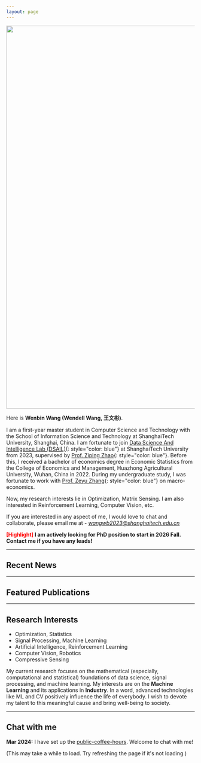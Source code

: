```yaml
---
layout: page
---
```



<img src="https://img2.imgtp.com/2024/05/18/DwJDSbc7.webp" class="floatpic" width="1024" height="1024">

Here is **Wenbin Wang (Wendell Wang, 王文彬)**.

I am a first-year master student in Computer Science and Technology with the School of Information Science and Technology at ShanghaiTech University, Shanghai, China. I am fortunate to join [Data Science And Intelligence Lab (DSAIL)](https://www.ncvxopt.com/){: style="color: blue"} at ShanghaiTech University from 2023, supervised by [Prof. Ziping Zhao](https://www.zipingzhao.com){: style="color: blue"}. Before this, I received a bachelor of economics degree in Economic Statistics from the College of Economics and Management, Huazhong Agricultural University, Wuhan, China in 2022. During my undergraduate study, I was fortunate to work with [Prof. Zeyu Zhang](https://mari.hzau.edu.cn/people/people/Zhang_Zeyu.htm){: style="color: blue"} on macro-economics.


Now, my research interests lie in Optimization, Matrix Sensing. I am also interested in Reinforcement Learning, Computer Vision, etc.


If you are interested in any aspect of me, I would love to chat and collaborate, please email me at - *wangwb2023@shanghaitech.edu.cn*

**<font color='red'>[Highlight]</font> I am actively looking for PhD position to start in 2026 Fall. Contact me if you have any leads!**


---

## Recent News


---


## Featured Publications


---



## Research Interests
- Optimization, Statistics
- Signal Processing, Machine Learning
- Artificial Intelligence, Reinforcement Learning
- Computer Vision, Robotics
- Compressive Sensing


My current research focuses on the mathematical (especially, computational and statistical) foundations of data science, signal processing, and machine learning. My interests are on the **Machine Learning** and its applications in **Industry**. In a word, advanced technologies like ML and CV positively influence the life of everybody.  I wish to devote my talent to this meaningful cause and bring well-being to society.


---



## Chat with me

**Mar 2024:** I have set up the [public-coffee-hours](https://calendly.com/luminaryalexander/public-coffee-hours). Welcome to chat with me!

(This may take a while to load. Try refreshing the page if it's not loading.)


<div style="display:flex; justify-content:center; align-items:center; height:100%;">
    <div class="calendly-inline-widget" data-url="https://calendly.com/luminaryalexander/public-coffee-hours" style="min-width:1080px;width:50%;height:640px;"></div>
</div>
<script type="text/javascript" src="https://assets.calendly.com/assets/external/widget.js" async></script>


